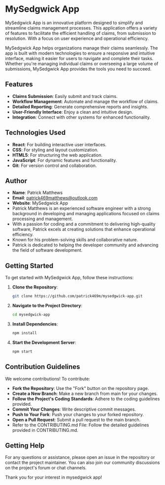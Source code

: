 # MySedgwick App

MySedgwick App is an innovative platform designed to simplify and streamline claims management processes. This application offers a variety of features to facilitate the efficient handling of claims, from submission to resolution. With a focus on user experience and operational efficiency.

MySedgwick App helps organizations manage their claims seamlessly. The app is built with modern technologies to ensure a responsive and intuitive interface, making it easier for users to navigate and complete their tasks. Whether you're managing individual claims or overseeing a large volume of submissions, MySedgwick App provides the tools you need to succeed.

## Features
- **Claims Submission**: Easily submit and track claims.
- **Workflow Management**: Automate and manage the workflow of claims.
- **Detailed Reporting**: Generate comprehensive reports and insights.
- **User-Friendly Interface**: Enjoy a clean and intuitive design.
- **Integration**: Connect with other systems for enhanced functionality.

## Technologies Used
- **React**: For building interactive user interfaces.
- **CSS**: For styling and layout customization.
- **HTML5**: For structuring the web application.
- **JavaScript**: For dynamic features and functionality.
- **Git**: For version control and collaboration.

## Author
- **Name**: Patrick Matthews  
- **Email**: patrick469matthews@outlook.com  
- **Website**: MySedgwick App
- Patrick Matthews is an experienced software engineer with a strong background in developing and managing applications focused on claims processing and management.
- With a passion for coding and a commitment to delivering high-quality software, Patrick excels at creating solutions that enhance operational efficiency.
- Known for his problem-solving skills and collaborative nature.
- Patrick is dedicated to helping the developer community and advancing the field of software development.

## Getting Started

To get started with MySedgwick App, follow these instructions:

1. **Clone the Repository**:
   ```bash
   git clone https://github.com/patrick469m/mysedgwick-app.git
2. **Navigate to the Project Directory**:
   ```bash
   cd mysedgwick-app
3. **Install Dependencies**:
   ```bash
   npm install
4. **Start the Development Server**:
   ```bash
   npm start
## Contribution Guidelines
We welcome contributions! To contribute:

- **Fork the Repository**: Use the "Fork" button on the repository page.
- **Create a New Branch**: Make a new branch from main for your changes.
- **Follow the Project's Coding Standards**: Adhere to the coding guidelines provided.
- **Commit Your Changes**: Write descriptive commit messages.
- **Push to Your Fork**: Push your changes to your forked repository.
- **Open a Pull Request**: Submit a pull request to the main branch.
- Refer to the CONTRIBUTING.md File: Follow the detailed guidelines provided in CONTRIBUTING.md.

## Getting Help
For any questions or assistance, please open an issue in the repository or contact the project maintainer. You can also join our community discussions on the project's forum or chat channels.

Thank you for your interest in mysedgwick app!

